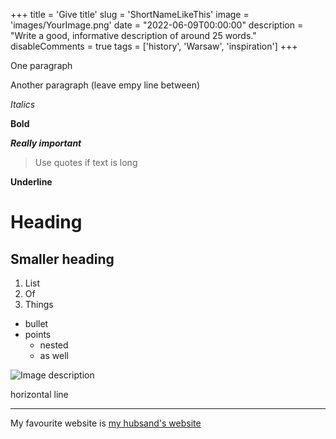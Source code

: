 +++
title = 'Give title'
slug = 'ShortNameLikeThis'
image = 'images/YourImage.png'
date = "2022-06-09T00:00:00"
description = "Write a good, informative description of around 25 words."
disableComments = true
tags = ['history', 'Warsaw', 'inspiration']
+++

One paragraph

Another paragraph (leave empy line between)

*Italics*

**Bold**

***Really important***

>Use quotes if text is long

**Underline**

# Heading

## Smaller heading

1. List
2. Of
3. Things

- bullet
- points
    - nested
    - as well

![Image description](images/kotwica.png)

horizontal line
***

My favourite website is [my hubsand's website](simonhanzal.github.io)
